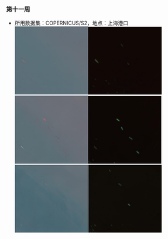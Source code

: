 ### 第十一周


* 所用数据集：COPERNICUS/S2，地点：上海港口
<img src="./images/201_215.jpg" style="zoom:40%;" /><img src="./images/201_215_2.jpg" style="zoom:40%;" />
<img src="./images/215_301.jpg" style="zoom:40%;" /><img src="./images/215_301_2.jpg" style="zoom:40%;" />
<img src="./images/301_315.jpg" style="zoom:40%;" /><img src="./images/301_315_2.jpg" style="zoom:40%;" />


